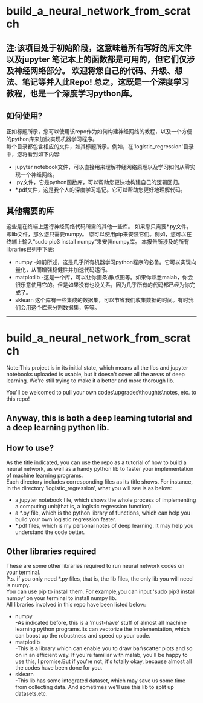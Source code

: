 build_a_neural_network_from_scratch
================
注:该项目处于初始阶段，这意味着所有写好的库文件以及jupyter 笔记本上的函数都是可用的，但它们仅涉及神经网络部分。
欢迎将您自己的代码、升级、想法、笔记等并入此Repo!
总之，这既是一个深度学习教程，也是一个深度学习python库。
-------

## 如何使用?
正如标题所示，您可以使用该repo作为如何构建神经网络的教程，以及一个方便的python库来加快实现机器学习程序。   
每个目录都包含相应的文件，如其标题所示。例如，在'logistic_regression'目录中，您将看到如下内容:
* jupyter notebook文件，可以直接用来理解神经网络原理以及学习如何从零实现一个神经网络。
* .py文件，它是python函数库，可以帮助您更快地构建自己的逻辑回归。
* *.pdf文件，这是我个人的深度学习笔记。它可以帮助您更好地理解代码。

## 其他需要的库
这些是在终端上运行神经网络代码所需的其他一些库。 
如果您只需要*.py文件，即lib文件，那么您只需要numpy。 
您可以使用pip来安装它们。例如，您可以在终端上输入“sudo pip3 install numpy”来安装numpy库。
本报告所涉及的所有libraries已列于下表:
* numpy
-如前所述，这是几乎所有机器学习python程序的必备。它可以实现向量化，从而增强稳健性并加速代码运行。
* matplotlib
-这是一个库，可以让你画条\散点图等。如果你熟悉malab，你会很乐意使用它的。但是如果没有也没关系，因为几乎所有的代码都已经为你完成了。
* sklearn
这个库有一些集成的数据集，可以节省我们收集数据的时间。有时我们会用这个库来分割数据集，等等。



-------


build_a_neural_network_from_scratch
================
Note:This project is in its initial state, which means all the libs and jupyter notebooks uploaded is usable, but it doesn't cover all the areas of deep learning. We're still trying to make it a better and more thorough lib.  

You'll be welcomed to pull your own codes\upgrades\thoughts\notes, etc. to this repo!

Anyway, this is both a deep learning tutorial and a deep learning python lib.  
-------

## How to use?
As the title indicated, you can use the repo as a tutorial of how to build a neural network, as well as a handy python lib to faster your implementation of machine learning programs.    
Each directory includes corresponding files as its title shows. For instance, in the directory 'logistic_regression', what you will see is as below:  
* a jupyter notebook file, which shows the whole process of implementing a computing unit(that is, a logistic regression function).
* a *.py file, which is the python library of functions, which can help you build your own logistic regression faster.
* *.pdf files, which is my personal notes of deep learning. It may help you understand the code better.
## Other libraries required
These are some other libraries required to run neural network codes on your terminal.  
P.s. if you only need *.py files, that is, the lib files, the only lib you will need is numpy.  
You can use pip to install them. For example,you can input 'sudo pip3 install numpy' on your terminal to install numpy lib.  
All libraries involved in this repo have been listed below:
* numpy  
-As indicated before, this is a 'must-have' stuff of almost all machine learning python programs.Its can vectorize the implementation, which can boost up the robustness and speed up your code.
* matplotlib  
-This is a library which can enable you to draw bar\scatter plots and so on in an efficient way. If you're familiar with malab, you'll be happy to use this, I promise.But if you're not, it's totally okay, because almost all the codes have been done for you.
* sklearn  
-This lib has some integrated dataset, which may save us some time from collecting data. And sometimes we'll use this lib to split up datasets,etc.
